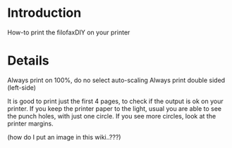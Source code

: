 # Introduction #

How-to print the filofaxDIY on your printer


# Details #

Always print on 100%, do no select auto-scaling
Always print double sided (left-side)

It is good to print just the first 4 pages, to check if the output is ok on your printer.
If you keep the printer paper to the light, usual you are able to see the punch holes, with just one circle. If you see more circles, look at the printer margins.

(how do I put an image in this wiki..???)